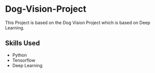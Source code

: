 # Dog-Vision-Project

This Project is based on the Dog Vision Project which is based on Deep Learning.

## Skills Used

- Python
- Tensorflow
- Deep Learning
